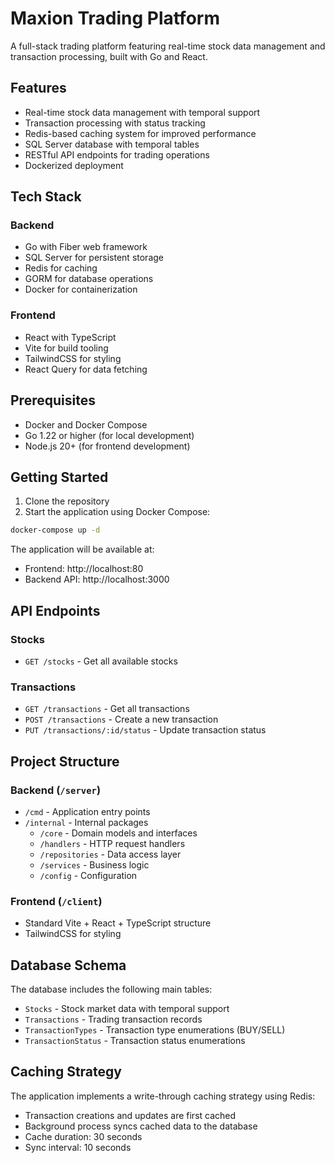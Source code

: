 # Maxion Trading Platform

A full-stack trading platform featuring real-time stock data management and transaction processing, built with Go and React.

## Features

- Real-time stock data management with temporal support
- Transaction processing with status tracking
- Redis-based caching system for improved performance
- SQL Server database with temporal tables
- RESTful API endpoints for trading operations
- Dockerized deployment

## Tech Stack

### Backend

- Go with Fiber web framework
- SQL Server for persistent storage
- Redis for caching
- GORM for database operations
- Docker for containerization

### Frontend

- React with TypeScript
- Vite for build tooling
- TailwindCSS for styling
- React Query for data fetching

## Prerequisites

- Docker and Docker Compose
- Go 1.22 or higher (for local development)
- Node.js 20+ (for frontend development)

## Getting Started

1. Clone the repository
2. Start the application using Docker Compose:

```bash
docker-compose up -d
```

The application will be available at:

- Frontend: http://localhost:80
- Backend API: http://localhost:3000

## API Endpoints

### Stocks

- `GET /stocks` - Get all available stocks

### Transactions

- `GET /transactions` - Get all transactions
- `POST /transactions` - Create a new transaction
- `PUT /transactions/:id/status` - Update transaction status

## Project Structure

### Backend (`/server`)

- `/cmd` - Application entry points
- `/internal` - Internal packages
  - `/core` - Domain models and interfaces
  - `/handlers` - HTTP request handlers
  - `/repositories` - Data access layer
  - `/services` - Business logic
  - `/config` - Configuration

### Frontend (`/client`)

- Standard Vite + React + TypeScript structure
- TailwindCSS for styling

## Database Schema

The database includes the following main tables:

- `Stocks` - Stock market data with temporal support
- `Transactions` - Trading transaction records
- `TransactionTypes` - Transaction type enumerations (BUY/SELL)
- `TransactionStatus` - Transaction status enumerations

## Caching Strategy

The application implements a write-through caching strategy using Redis:

- Transaction creations and updates are first cached
- Background process syncs cached data to the database
- Cache duration: 30 seconds
- Sync interval: 10 seconds

